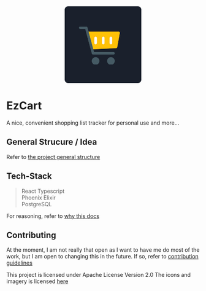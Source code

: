 <center>
<img src="./web/public/icons/icon-54x54.png" width="200" />
</center>

# EzCart

A nice, convenient shopping list tracker for personal use and more...

## General Strucure / Idea

Refer to [the project general structure](./docs/structure.md)

## Tech-Stack

> React Typescript <br>
> Phoenix Elixir <br>
> PostgreSQL <br>

For reasoning, refer to [why this docs](./docs/why_tf_this.md)

## Contributing

At the moment, I am not really that open as I want to have me do most of the work, but I am open to changing this in the future. If so, refer to [contribution guidelines](./docs/how_tf_i_contribute.md)

This project is licensed under Apache License Version 2.0
The icons and imagery is licensed [here](./web/public/icons/license.pdf)
